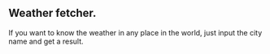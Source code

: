 ## Weather fetcher.

If you want to know the weather in any place in the world, just input the city name and get a result.
